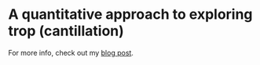 # A quantitative approach to exploring trop (cantillation)

For more info, check out my [blog post](https://noahliebman.net/2015/04/quantified-cantillation/).